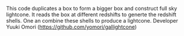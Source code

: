 This code duplicates a box to form a bigger box and construct full sky lightcone. It reads the box at different redshifts to generte the redshift shells. One an combine these shells to produce a lightcone.
Developer Yuuki Omori (https://github.com/yomori/gallightcone)
